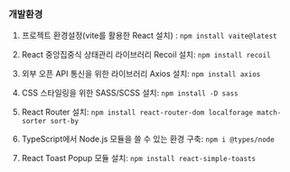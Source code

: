 ### 개발환경

1. 프로젝트 환경설정(vite를 활용한 React 설치) : `npm install vaite@latest` <br />

2. React 중앙집중식 상태관리 라이브러리 Recoil 설치: `npm install recoil` <br />

3. 외부 오픈 API 통신을 위한 라이브러리 Axios 설치: `npm install axios` <br />

4. CSS 스타일링을 위한 SASS/SCSS 설치: `npm install -D sass` <br />

5. React Router 설치: `npm install react-router-dom localforage match-sorter sort-by` <br />

6. TypeScript에서 Node.js 모듈을 쓸 수 있는 환경 구축: `npm i @types/node` <br />

7. React Toast Popup 모듈 설치: `npm install react-simple-toasts` <br />
